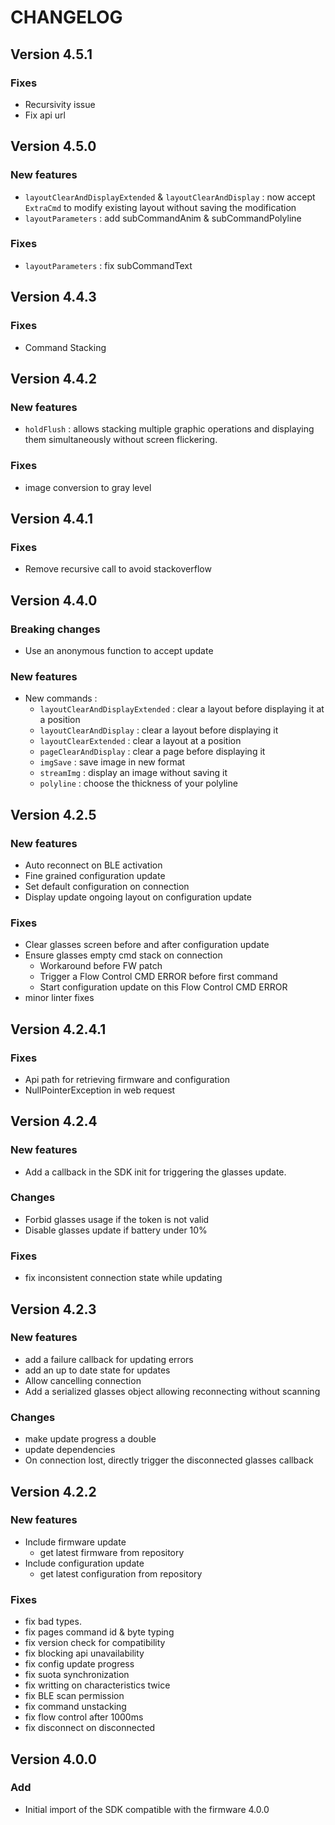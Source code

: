 # CHANGELOG

## Version 4.5.1

### Fixes
- Recursivity issue
- Fix api url
  
## Version 4.5.0

### New features
- `layoutClearAndDisplayExtended` & `layoutClearAndDisplay` : now accept `ExtraCmd` to modify existing layout without saving the modification
- `layoutParameters` : add subCommandAnim & subCommandPolyline
  
### Fixes
- `layoutParameters` : fix subCommandText
  
## Version 4.4.3

### Fixes
- Command Stacking

## Version 4.4.2

### New features
- `holdFlush` : allows stacking multiple graphic operations and displaying them simultaneously without screen flickering.
  
### Fixes
- image conversion to gray level
  
## Version 4.4.1

### Fixes
- Remove recursive call to avoid stackoverflow

## Version 4.4.0

### Breaking changes
- Use an anonymous function to accept update
  
### New features
- New commands :
  - `layoutClearAndDisplayExtended` : clear a layout before displaying it at a position
  - `layoutClearAndDisplay` : clear a layout before displaying it
  - `layoutClearExtended` : clear a layout at a position
  - `pageClearAndDisplay` : clear a page before displaying it
  - `imgSave` : save image in new format
  - `streamImg` : display an image without saving it
  - `polyline` : choose the thickness of your polyline

## Version 4.2.5

### New features
- Auto reconnect on BLE activation
- Fine grained configuration update
- Set default configuration on connection
- Display update ongoing layout on configuration update

### Fixes
- Clear glasses screen before and after configuration update
- Ensure glasses empty cmd stack on connection
    - Workaround before FW patch
    - Trigger a Flow Control CMD ERROR before first command
    - Start configuration update on this Flow Control CMD ERROR
- minor linter fixes

## Version 4.2.4.1

### Fixes
- Api path for retrieving firmware and configuration
- NullPointerException in web request

## Version 4.2.4

### New features
- Add a callback in the SDK init for triggering the glasses update.

### Changes
- Forbid glasses usage if the token is not valid
- Disable glasses update if battery under 10%

### Fixes
- fix inconsistent connection state while updating

## Version 4.2.3

### New features
- add a failure callback for updating errors
- add an up to date state for updates
- Allow cancelling connection
- Add a serialized glasses object allowing reconnecting without scanning

### Changes
- make update progress a double
- update dependencies
- On connection lost, directly trigger the disconnected glasses callback

## Version 4.2.2

### New features
- Include firmware update
    - get latest firmware from repository
- Include configuration update
    - get latest configuration from repository

### Fixes
- fix bad types.
- fix pages command id & byte typing
- fix version check for compatibility
- fix blocking api unavailability
- fix config update progress
- fix suota synchronization
- fix writting on characteristics twice
- fix BLE scan permission
- fix command unstacking
- fix flow control after 1000ms
- fix disconnect on disconnected

## Version 4.0.0

### Add

- Initial import of the SDK compatible with the firmware 4.0.0
